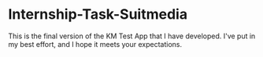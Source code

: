 # Internship-Task-Suitmedia

This is the final version of the KM Test App that I have developed. I've put in my best effort, and I hope it meets your expectations.